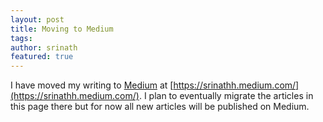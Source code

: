 ```yaml
---
layout: post
title: Moving to Medium
tags:
author: srinath
featured: true
---
```

I have moved my writing to [Medium](https://srinathh.medium.com/) at 
[https://srinathh.medium.com/](https://srinathh.medium.com/). I plan to eventually
migrate the articles in this page there but for now all new articles 
will be published on Medium.
